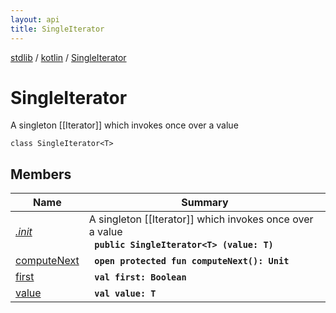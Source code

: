 ```yaml
---
layout: api
title: SingleIterator
---
```

[stdlib](../../index.md) / [kotlin](../index.md) / [SingleIterator](index.md)

# SingleIterator
A singleton [[Iterator]] which invokes once over a value
```
class SingleIterator<T> 
```

## Members

| Name | Summary |
|------|---------|
|[*.init*](_init_.md)|A singleton [[Iterator]] which invokes once over a value<br>&nbsp;&nbsp;**`public SingleIterator<T> (value: T)`**<br>|
|[computeNext](computeNext.md)|&nbsp;&nbsp;**`open protected fun computeNext(): Unit`**<br>|
|[first](first.md)|&nbsp;&nbsp;**`val first: Boolean`**<br>|
|[value](value.md)|&nbsp;&nbsp;**`val value: T`**<br>|
